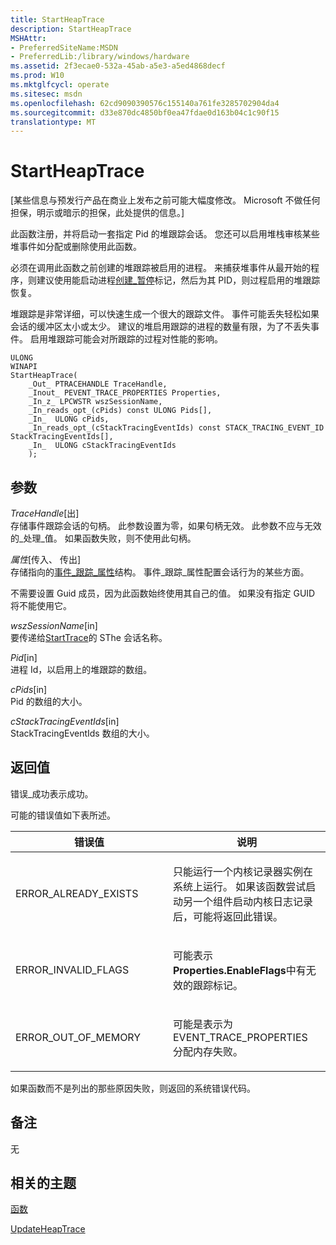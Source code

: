 ```yaml
---
title: StartHeapTrace
description: StartHeapTrace
MSHAttr:
- PreferredSiteName:MSDN
- PreferredLib:/library/windows/hardware
ms.assetid: 2f3ecae0-532a-45ab-a5e3-a5ed4868decf
ms.prod: W10
ms.mktglfcycl: operate
ms.sitesec: msdn
ms.openlocfilehash: 62cd9090390576c155140a761fe3285702904da4
ms.sourcegitcommit: d33e870dc4850bf0ea47fdae0d163b04c1c90f15
translationtype: MT
---
```

# <a name="startheaptrace"></a>StartHeapTrace


\[某些信息与预发行产品在商业上发布之前可能大幅度修改。 Microsoft 不做任何担保，明示或暗示的担保，此处提供的信息。\]

此函数注册，并将启动一套指定 Pid 的堆跟踪会话。 您还可以启用堆栈审核某些堆事件如分配或删除使用此函数。

必须在调用此函数之前创建的堆跟踪被启用的进程。 来捕获堆事件从最开始的程序，则建议使用能启动进程[创建\_暂停](https://msdn.microsoft.com/library/windows/desktop/ms682425.aspx)标记，然后为其 PID，则过程启用的堆跟踪恢复。

堆跟踪是非常详细，可以快速生成一个很大的跟踪文件。 事件可能丢失轻松如果会话的缓冲区太小或太少。 建议的堆启用跟踪的进程的数量有限，为了不丢失事件。 启用堆跟踪可能会对所跟踪的过程对性能的影响。

``` syntax
ULONG
WINAPI
StartHeapTrace(
    _Out_ PTRACEHANDLE TraceHandle,
    _Inout_ PEVENT_TRACE_PROPERTIES Properties,
    _In_z_ LPCWSTR wszSessionName,
    _In_reads_opt_(cPids) const ULONG Pids[],
    _In_  ULONG cPids,
    _In_reads_opt_(cStackTracingEventIds) const STACK_TRACING_EVENT_ID StackTracingEventIds[],
    _In_  ULONG cStackTracingEventIds
    );
```

## <a name="parameters"></a>参数


<a href="" id="tracehandle--out-"></a>*TraceHandle*\[出\]  
存储事件跟踪会话的句柄。 此参数设置为零，如果句柄无效。 此参数不应与无效的\_处理\_值。 如果函数失败，则不使用此句柄。

<a href="" id="properties--in--out-"></a>*属性*\[传入、 传出\]  
存储指向的[事件\_跟踪\_属性](https://msdn.microsoft.com/library/windows/desktop/aa363784.aspx)结构。 事件\_跟踪\_属性配置会话行为的某些方面。

不需要设置 Guid 成员，因为此函数始终使用其自己的值。 如果没有指定 GUID 将不能使用它。

<a href="" id="wszsessionname--in-"></a>*wszSessionName*\[in\]  
要传递给[StartTrace](https://msdn.microsoft.com/library/windows/desktop/aa364117.aspx)的 SThe 会话名称。

<a href="" id="pids--in-"></a>*Pid*\[in\]  
进程 Id，以启用上的堆跟踪的数组。

<a href="" id="cpids--in-"></a>*cPids*\[in\]  
Pid 的数组的大小。

<a href="" id="cstacktracingeventids--in-"></a>*cStackTracingEventIds*\[in\]  
StackTracingEventIds 数组的大小。

## <a name="return-value"></a>返回值


错误\_成功表示成功。

可能的错误值如下表所述。

<table>
<colgroup>
<col width="50%" />
<col width="50%" />
</colgroup>
<thead>
<tr class="header">
<th>错误值</th>
<th>说明</th>
</tr>
</thead>
<tbody>
<tr class="odd">
<td><p>ERROR_ALREADY_EXISTS</p></td>
<td><p>只能运行一个内核记录器实例在系统上运行。 如果该函数尝试启动另一个组件启动内核日志记录后，可能将返回此错误。</p></td>
</tr>
<tr class="even">
<td><p>ERROR_INVALID_FLAGS</p></td>
<td><p>可能表示<strong>Properties.EnableFlags</strong>中有无效的跟踪标记。</p></td>
</tr>
<tr class="odd">
<td><p>ERROR_OUT_OF_MEMORY</p></td>
<td><p>可能是表示为 EVENT_TRACE_PROPERTIES 分配内存失败。</p></td>
</tr>
</tbody>
</table>

 

如果函数而不是列出的那些原因失败，则返回的系统错误代码。

## <a name="remarks"></a>备注


无

## <a name="related-topics"></a>相关的主题


[函数](functions-wpa.md)

[UpdateHeapTrace](updateheaptrace.md)

 

 







